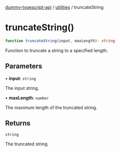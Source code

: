 [dummy-typescript-api](../../index.md) / [utilities](../index.md) / truncateString

# truncateString()

```ts
function truncateString(input, maxLength): string
```

Function to truncate a string to a specified length.

## Parameters

• **input**: `string`

The input string.

• **maxLength**: `number`

The maximum length of the truncated string.

## Returns

`string`

The truncated string.
